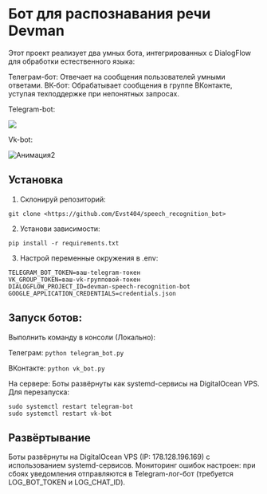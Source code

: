 # Бот для распознавания речи Devman

Этот проект реализует два умных бота, интегрированных с DialogFlow для обработки естественного языка:

Телеграм-бот: Отвечает на сообщения пользователей умными ответами.
ВК-бот: Обрабатывает сообщения в группе ВКонтакте, уступая техподдержке при непонятных запросах.

Telegram-bot:

![](https://github.com/user-attachments/assets/c68d192b-290d-4d33-945c-df47460ca55a)

Vk-bot:

![Анимация2](https://github.com/user-attachments/assets/a3288d11-041e-446d-813a-47fc627e6073)

## Установка
1. Склонируй репозиторий:
```
git clone <https://github.com/Evst404/speech_recognition_bot>
```
2. Установи зависимости:
```
pip install -r requirements.txt
```
3. Настрой переменные окружения в .env:
```
TELEGRAM_BOT_TOKEN=ваш-telegram-токен
VK_GROUP_TOKEN=ваш-vk-групповой-токен
DIALOGFLOW_PROJECT_ID=devman-speech-recognition-bot
GOOGLE_APPLICATION_CREDENTIALS=credentials.json
```
## Запуск ботов:
Выполнить команду в консоли (Локально):

Телеграм: 
```python telegram_bot.py```

ВКонтакте: 
```python vk_bot.py```

На сервере: Боты развёрнуты как systemd-сервисы на DigitalOcean VPS. Для перезапуска:
```
sudo systemctl restart telegram-bot
sudo systemctl restart vk-bot
```

## Развёртывание

Боты развёрнуты на DigitalOcean VPS (IP: 178.128.196.169) с использованием systemd-сервисов.
Мониторинг ошибок настроен: при сбоях уведомления отправляются в Telegram-лог-бот (требуется LOG_BOT_TOKEN и LOG_CHAT_ID).


